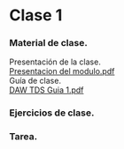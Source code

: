 # Clase 1 

### Material de clase.
Presentación de la clase.<br>
[Presentacion del modulo.pdf](https://github.com/SmoshCH/Itca2/files/14433972/Presentacion.del.modulo.pdf)<br>
Guía de clase.<br>
[DAW TDS Guia 1.pdf](https://github.com/SmoshCH/Itca2/files/14434025/DAW.TDS.Guia.1.pdf)<br>

### Ejercicios de clase.


### Tarea.
